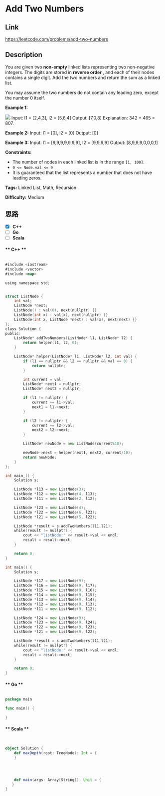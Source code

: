 


# Add Two Numbers

## Link

https://leetcode.com/problems/add-two-numbers


## Description

You are given two **non-empty** linked lists representing two non-negative
integers. The digits are stored in **reverse order** , and each of their nodes
contains a single digit. Add the two numbers and return the sum as a linked
list.

You may assume the two numbers do not contain any leading zero, except the
number 0 itself.



**Example 1:**

![](https://assets.leetcode.com/uploads/2020/10/02/addtwonumber1.jpg)
            Input: l1 = [2,4,3], l2 = [5,6,4]    Output: [7,0,8]    Explanation: 342 + 465 = 807.    

**Example 2:**
            Input: l1 = [0], l2 = [0]    Output: [0]    

**Example 3:**
            Input: l1 = [9,9,9,9,9,9,9], l2 = [9,9,9,9]    Output: [8,9,9,9,0,0,0,1]    



**Constraints:**

  * The number of nodes in each linked list is in the range `[1, 100]`.
  * `0 <= Node.val <= 9`
  * It is guaranteed that the list represents a number that does not have leading zeros.


**Tags:** Linked List, Math, Recursion

**Difficulty:** Medium

## 思路

[title]: https://leetcode.com/problems/add-two-numbers


- [X] **C++**
- [ ] **Go**
- [ ] **Scala**

<!-- tabs:start -->

#### ** C++ **

``` go

#include <iostream>
#include <vector>
#include <map>

using namespace std;


struct ListNode {
    int val;
    ListNode *next;
    ListNode() : val(0), next(nullptr) {}
    ListNode(int x) : val(x), next(nullptr) {}
    ListNode(int x, ListNode *next) : val(x), next(next) {}
};
class Solution {
public:
    ListNode* addTwoNumbers(ListNode* l1, ListNode* l2) {
        return helper(l1, l2, 0);
    }

    ListNode* helper(ListNode* l1, ListNode* l2, int val) {
        if (l1 == nullptr && l2 == nullptr && val == 0) {
            return nullptr;
        }

        int current = val;
        ListNode* next1 = nullptr;
        ListNode* next2 = nullptr;

        if (l1 != nullptr) {
            current += l1->val;
            next1 = l1->next;
        }

        if (l2 != nullptr) {
            current += l2->val;
            next2 = l2->next;
        }

        ListNode* newNode = new ListNode(current%10);

        newNode->next = helper(next1, next2, current/10);
        return newNode;
    }
};

int main_() {
    Solution s;

    ListNode *l13 = new ListNode(3);
    ListNode *l12 = new ListNode(4, l13);
    ListNode *l11 = new ListNode(2, l12);

    ListNode *l23 = new ListNode(4);
    ListNode *l22 = new ListNode(6, l23);
    ListNode *l21 = new ListNode(5, l22);

    ListNode *result = s.addTwoNumbers(l11,l21);
    while(result != nullptr) {
        cout << "listNode:" << result->val << endl;
        result = result->next;
    }

    return 0;
}

int main() {
    Solution s;

    ListNode *l17 = new ListNode(9);
    ListNode *l16 = new ListNode(9, l17);
    ListNode *l15 = new ListNode(9, l16);
    ListNode *l14 = new ListNode(9, l15);
    ListNode *l13 = new ListNode(9, l14);
    ListNode *l12 = new ListNode(9, l13);
    ListNode *l11 = new ListNode(9, l12);

    ListNode *l24 = new ListNode(9);
    ListNode *l23 = new ListNode(9, l24);
    ListNode *l22 = new ListNode(9, l23);
    ListNode *l21 = new ListNode(9, l22);

    ListNode *result = s.addTwoNumbers(l11,l21);
    while(result != nullptr) {
        cout << "listNode:" << result->val << endl;
        result = result->next;
    }

    return 0;
}

```

#### ** Go **

``` go

package main

func main() {
	
}


```

#### ** Scala **

``` scala


object Solution {
    def maxDepth(root: TreeNode): Int = {
    }




    def main(args: Array[String]): Unit = {
   }
}

```

<!-- tabs:end -->
